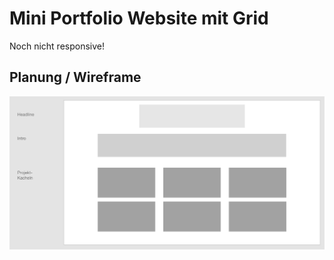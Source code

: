 # Mini Portfolio Website mit Grid

Noch nicht responsive!

## Planung / Wireframe

![wireframe](/assets/wireframe.png)
